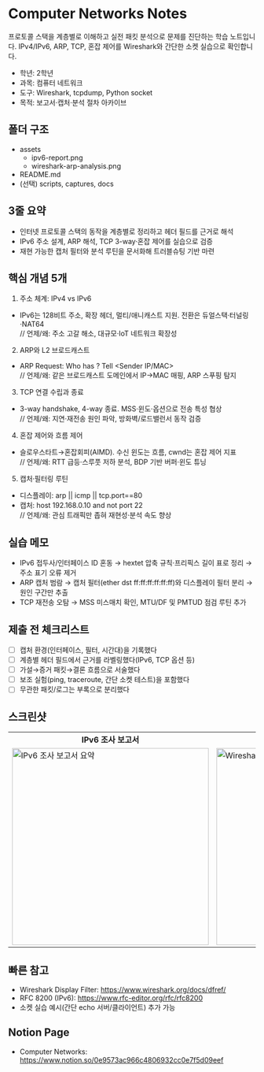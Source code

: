 # Computer Networks Notes

프로토콜 스택을 계층별로 이해하고 실전 패킷 분석으로 문제를 진단하는 학습 노트입니다. IPv4/IPv6, ARP, TCP, 혼잡 제어를 Wireshark와 간단한 소켓 실습으로 확인합니다.

- 학년: 2학년
- 과목: 컴퓨터 네트워크
- 도구: Wireshark, tcpdump, Python socket
- 목적: 보고서·캡처·분석 절차 아카이브

## 폴더 구조

- assets  
  - ipv6-report.png  
  - wireshark-arp-analysis.png
- README.md
- (선택) scripts, captures, docs

## 3줄 요약

- 인터넷 프로토콜 스택의 동작을 계층별로 정리하고 헤더 필드를 근거로 해석
- IPv6 주소 설계, ARP 해석, TCP 3-way·혼잡 제어를 실습으로 검증
- 재현 가능한 캡처 필터와 분석 루틴을 문서화해 트러블슈팅 기반 마련

## 핵심 개념 5개

1) 주소 체계: IPv4 vs IPv6  
- IPv6는 128비트 주소, 확장 헤더, 멀티/애니캐스트 지원. 전환은 듀얼스택·터널링·NAT64  
// 언제/왜: 주소 고갈 해소, 대규모·IoT 네트워크 확장성

2) ARP와 L2 브로드캐스트  
- ARP Request: Who has <IP>? Tell <Sender IP/MAC>  
// 언제/왜: 같은 브로드캐스트 도메인에서 IP→MAC 매핑, ARP 스푸핑 탐지

3) TCP 연결 수립과 종료  
- 3-way handshake, 4-way 종료. MSS·윈도·옵션으로 전송 특성 협상  
// 언제/왜: 지연·재전송 원인 파악, 방화벽/로드밸런서 동작 검증

4) 혼잡 제어와 흐름 제어  
- 슬로우스타트→혼잡회피(AIMD). 수신 윈도는 흐름, cwnd는 혼잡 제어 지표  
// 언제/왜: RTT 급등·스루풋 저하 분석, BDP 기반 버퍼·윈도 튜닝

5) 캡처·필터링 루틴  
- 디스플레이: arp || icmp || tcp.port==80  
- 캡처: host 192.168.0.10 and not port 22  
// 언제/왜: 관심 트래픽만 좁혀 재현성·분석 속도 향상

## 실습 메모

- IPv6 접두사/인터페이스 ID 혼동 → hextet 압축 규칙·프리픽스 길이 표로 정리 → 주소 표기 오류 제거  
- ARP 캡처 범람 → 캡처 필터(ether dst ff:ff:ff:ff:ff:ff)와 디스플레이 필터 분리 → 원인 구간만 추출  
- TCP 재전송 오탐 → MSS 미스매치 확인, MTU/DF 및 PMTUD 점검 루틴 추가

## 제출 전 체크리스트

- [ ] 캡처 환경(인터페이스, 필터, 시간대)을 기록했다  
- [ ] 계층별 헤더 필드에서 근거를 라벨링했다(IPv6, TCP 옵션 등)  
- [ ] 가설→증거 패킷→결론 흐름으로 서술했다  
- [ ] 보조 실험(ping, traceroute, 간단 소켓 테스트)을 포함했다  
- [ ] 무관한 패킷/로그는 부록으로 분리했다

## 스크린샷

<table>
  <tr>
    <td align="center"><strong>IPv6 조사 보고서</strong></td>
    <td align="center"><strong>Wireshark ARP 패킷 분석</strong></td>
  </tr>
  <tr>
    <td><img src="assets/ipv6-report.png" alt="IPv6 조사 보고서 요약" width="400"/></td>
    <td><img src="assets/wireshark-arp-analysis.png" alt="Wireshark ARP 패킷 분석" width="400"/></td>
  </tr>
</table>

## 빠른 참고

- Wireshark Display Filter: https://www.wireshark.org/docs/dfref/  
- RFC 8200 (IPv6): https://www.rfc-editor.org/rfc/rfc8200  
- 소켓 실습 예시(간단 echo 서버/클라이언트) 추가 가능


## Notion Page
- Computer Networks: https://www.notion.so/0e9573ac966c4806932cc0e7f5d09eef
